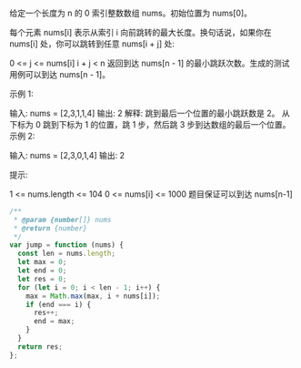 <!-- @format -->

###

给定一个长度为 n 的 0 索引整数数组 nums。初始位置为 nums[0]。

每个元素 nums[i] 表示从索引 i 向前跳转的最大长度。换句话说，如果你在 nums[i] 处，你可以跳转到任意 nums[i + j] 处:

0 <= j <= nums[i]
i + j < n
返回到达 nums[n - 1] 的最小跳跃次数。生成的测试用例可以到达 nums[n - 1]。

示例 1:

输入: nums = [2,3,1,1,4]
输出: 2
解释: 跳到最后一个位置的最小跳跃数是 2。
从下标为 0 跳到下标为 1 的位置，跳 1 步，然后跳 3 步到达数组的最后一个位置。
示例 2:

输入: nums = [2,3,0,1,4]
输出: 2

提示:

1 <= nums.length <= 104
0 <= nums[i] <= 1000
题目保证可以到达 nums[n-1]

```js
/**
 * @param {number[]} nums
 * @return {number}
 */
var jump = function (nums) {
  const len = nums.length;
  let max = 0;
  let end = 0;
  let res = 0;
  for (let i = 0; i < len - 1; i++) {
    max = Math.max(max, i + nums[i]);
    if (end === i) {
      res++;
      end = max;
    }
  }
  return res;
};
```
